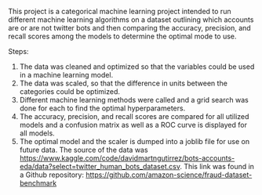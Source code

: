 This project is a categorical machine learning project intended to run different machine learning algorithms on a dataset outlining which accounts are or are not twitter bots and then comparing the accuracy, precision, and recall scores among the models to determine the optimal mode to use.

Steps:
1) The data was cleaned and optimized so that the variables could be used in a machine learning model.
2) The data was scaled, so that the difference in units between the categories could be optimized.
3) Different machine learning methods were called and a grid search was done for each to find the optimal hyperparameters.
4) The accuracy, precision, and recall scores are compared for all utilized models and a confusion matrix as well as a ROC curve is displayed for all models.
5) The optimal model and the scaler is dumped into a joblib file for use on future data. 
The source of the data was https://www.kaggle.com/code/davidmartngutirrez/bots-accounts-eda/data?select=twitter_human_bots_dataset.csv. This link was found in a Github repository: https://github.com/amazon-science/fraud-dataset-benchmark
